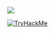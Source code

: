 


 ![](https://komarev.com/ghpvc/?username=akshayrivers)


[![TryHackMe](https://tryhackme-badges.s3.amazonaws.com/akshayforrivers.png)](https://tryhackme.com/p/akshayforrivers)

